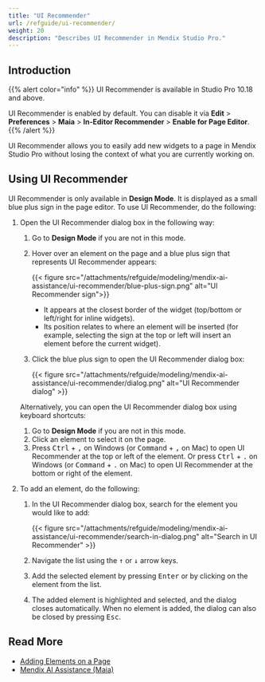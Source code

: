```yaml
---
title: "UI Recommender"
url: /refguide/ui-recommender/
weight: 20
description: "Describes UI Recommender in Mendix Studio Pro."
---
```


## Introduction

{{% alert color="info" %}}
 UI Recommender is available in Studio Pro 10.18 and above. 
 
 UI Recommender is enabled by default. You can disable it via **Edit** > **Preferences** > **Maia** > **In-Editor Recommender** > **Enable for Page Editor**. 
{{% /alert %}}

UI Recommender allows you to easily add new widgets to a page in Mendix Studio Pro without losing the context of what you are currently working on.

## Using UI Recommender

UI Recommender is only available in **Design Mode**. It is displayed as a small blue plus sign in the page editor. To use UI Recommender, do the following:

1. Open the UI Recommender dialog box in the following way:

    1. Go to **Design Mode** if you are not in this mode.
    1. Hover over an element on the page and a blue plus sign that represents UI Recommender appears:

        {{< figure src="/attachments/refguide/modeling/mendix-ai-assistance/ui-recommender/blue-plus-sign.png" alt="UI Recommender sign">}}

        * It appears at the closest border of the widget (top/bottom or left/right for inline widgets).
        * Its position relates to where an element will be inserted (for example, selecting the sign at the top or left will insert an element before the current widget).
    
    1. Click the blue plus sign to open the UI Recommender dialog box:

        {{< figure src="/attachments/refguide/modeling/mendix-ai-assistance/ui-recommender/dialog.png" alt="UI Recommender dialog" >}}
    
    Alternatively, you can open the UI Recommender dialog box using keyboard shortcuts:

    1. Go to **Design Mode** if you are not in this mode.
    1. Click an element to select it on the page.
    1. Press <kbd>Ctrl</kbd> + <kbd>,</kbd> on Windows (or <kbd>Command</kbd> + <kbd>,</kbd> on Mac) to open UI Recommender at the top or left of the element. Or press <kbd>Ctrl</kbd> + <kbd>.</kbd> on Windows (or <kbd>Command</kbd> + <kbd>.</kbd> on Mac) to open UI Recommender at the bottom or right of the element.

2. To add an element, do the following:

    1. In the UI Recommender dialog box, search for the element you would like to add:

        {{< figure src="/attachments/refguide/modeling/mendix-ai-assistance/ui-recommender/search-in-dialog.png" alt="Search in UI Recommender" >}}
        
    1. Navigate the list using the <kbd>↑</kbd> or <kbd>↓</kbd> arrow keys.
    1. Add the selected element by pressing <kbd>Enter</kbd> or by clicking on the element from the list.
    1. The added element is highlighted and selected, and the dialog closes automatically. When no element is added, the dialog can also be closed by pressing <kbd>Esc</kbd>.

## Read More

* [Adding Elements on a Page](/refguide/page/#add-elements)
* [Mendix AI Assistance (Maia)](/refguide/mendix-ai-assistance/)
